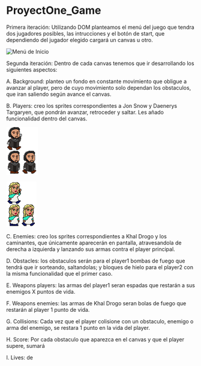 # ProyectOne_Game
Primera iteración: 
Utilizando DOM planteamos el menú del juego que tendra dos jugadores posibles, las intrucciones y el botón de start, que dependiendo del jugador elegido cargará un canvas u otro.

![Menú de Inicio](https://raw.githubusercontent.com/AngelaHerrador/ProyectOne_Game/master/assets/img/README/Iteración1.png)

Segunda iteración:
Dentro de cada canvas tenemos que ir desarrollando los siguientes aspectos:

A. Background: planteo un fondo en constante movimiento que obligue a avanzar al player, pero de cuyo movimiento solo dependan los obstaculos, que iran saliendo según avance el canvas.

B. Players: creo los sprites correspondientes a Jon Snow y Daenerys Targaryen, que pondrán avanzar, retroceder y saltar. Les añado funcionalidad dentro del canvas.

![Sprite JonNieve](https://raw.githubusercontent.com/AngelaHerrador/ProyectOne_Game/master/assets/img/PlayerG1(JonSnow).png)

![Sprite DaenerysTargaryen](https://raw.githubusercontent.com/AngelaHerrador/ProyectOne_Game/master/assets/img/PlayerG2(Khalesi).png)

C. Enemies: creo los sprites correspondientes a Khal Drogo y los caminantes, que únicamente aparecerán en pantalla, atravesandola de derecha a izquierda y lanzando sus armas contra el player principal.

D. Obstacles: los obstaculos serán para el player1 bombas de fuego que tendrá que ir sorteando, saltandolas; y bloques de hielo para el player2 con la misma funcionalidad que el primer caso.

E. Weapons players: las armas del player1 seran espadas que restarán a sus enemigos X puntos de vida.

F. Weapons enemies: las armas de Khal Drogo seran bolas de fuego que restarán al player 1 punto de vida.

G. Collisions: Cada vez que el player colisione con un obstaculo, enemigo o arma del enemigo, se restara 1 punto en la vida del player.

H. Score: Por cada obstaculo que aparezca en el canvas y que el player supere, sumará 

I. Lives: de 


